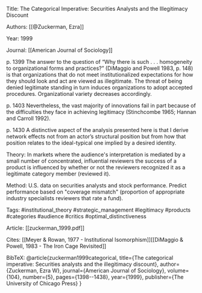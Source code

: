 Title: The Categorical Imperative: Securities Analysts and the Illegitimacy Discount

Authors: [[@Zuckerman, Ezra]]

Year: 1999

Journal: [[American Journal of Sociology]]

p. 1399
The answer to the question of “Why there is such . . . homogeneity to organizational forms and practices?” (DiMaggio and Powell 1983, p. 148) is that organizations that do not meet institutionalized expectations for how they should look and act are viewed as illegitimate. The threat of being denied legitimate standing in turn induces organizations to adopt accepted procedures. Organizational variety decreases accordingly.

p. 1403
Nevertheless, the vast majority of innovations fail in part because of the difficulties they face in achieving legitimacy (Stinchcombe 1965; Hannan and Carroll 1992).

p. 1430
A distinctive aspect of the analysis presented here is that I derive network effects not from an actor’s structural position but from how that position relates to the ideal-typical one implied by a desired identity.

Theory: In markets where the audience's interpretation is mediated by a small number of concentrated, influential reviewers the success of a product is influenced by whether or not the reviewers recognized it as a legitimate category member (reviewed it).

Method: U.S. data on securities analysts and stock performance. Predict performance based on "coverage mismatch" (proportion of appropriate industry specialists reviewers that rate a fund).

Tags: #institutional_theory #strategic_management #legitimacy #products #categories #audience #critics #optimal_distinctiveness 

Article: [[zuckerman_1999.pdf]]

Cites: [[Meyer & Rowan, 1977 - Institutional Isomorphism]][[DiMaggio & Powell, 1983 - The Iron Cage Revisited]]

BibTeX: @article{zuckerman1999categorical,
  title={The categorical imperative: Securities analysts and the illegitimacy discount},
  author={Zuckerman, Ezra W},
  journal={American Journal of Sociology},
  volume={104},
  number={5},
  pages={1398--1438},
  year={1999},
  publisher={The University of Chicago Press}
}

